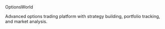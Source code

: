 OptionsWorld

Advanced options trading platform with strategy building, portfolio tracking, and market analysis.